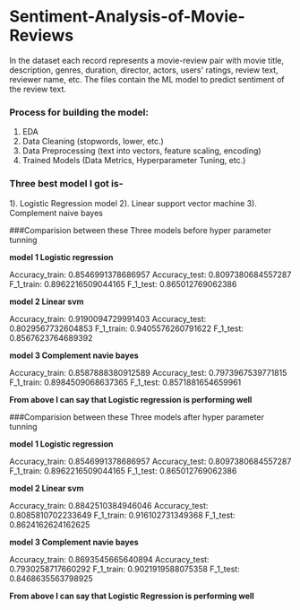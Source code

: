 # Sentiment-Analysis-of-Movie-Reviews

In the dataset each record represents a movie-review pair with movie title, description, genres, duration, director, actors, users' ratings, review text, reviewer name, etc. The files contain the ML model to predict sentiment of the review text.

### Process for building the model:
1. EDA
2. Data Cleaning (stopwords, lower, etc.)
3. Data Preprocessing (text into vectors, feature scaling, encoding)
4. Trained Models (Data Metrics, Hyperparameter Tuning, etc.)

### Three best model I got is-

1). Logistic Regression model
2). Linear support vector machine
3). Complement naive bayes

###Comparision between these Three models before hyper parameter tunning

**model 1 Logistic regression**

Accuracy_train: 0.8546991378686957 Accuracy_test: 0.8097380684557287 F_1_train: 0.8962216509044165 F_1_test: 0.865012769062386

**model 2 Linear svm**

Accuracy_train: 0.9190094729991403 Accuracy_test: 0.8029567732604853 F_1_train: 0.9405576260791622 F_1_test: 0.8567623764689392

**model 3 Complement navie bayes​**

Accuracy_train: 0.8587888380912589 Accuracy_test: 0.7973967539771815 F_1_train: 0.8984509068637365 F_1_test: 0.8571881654659961

**From above I can say that Logistic regression is performing well**

###Comparision between these Three models after hyper parameter tunning

**model 1 Logistic regression**

Accuracy_train: 0.8546991378686957 Accuracy_test: 0.8097380684557287 F_1_train: 0.8962216509044165 F_1_test: 0.865012769062386

**model 2 Linear svm**

Accuracy_train: 0.8842510384946046 Accuracy_test: 0.8085810702233649 F_1_train: 0.916102731349368 F_1_test: 0.8624162624162625

**model 3 Complement navie bayes**

Accuracy_train: 0.8693545665640894 Accuracy_test: 0.7930258717660292 F_1_train: 0.9021919588075358 F_1_test: 0.8468635563798925

**From above I can say that Logistic Regression is performing well**
